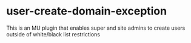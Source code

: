 # user-create-domain-exception

This is an MU plugin that enables super and site admins to create users outside of white/black list restrictions